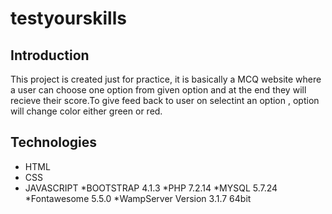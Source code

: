 # testyourskills
## Introduction
This project is created just for practice, it is basically a MCQ website where a user can choose one option from given option and at the end they will recieve their score.To give feed back to user on selectint an option , option will change color either green or red.
## Technologies
* HTML 
* CSS
* JAVASCRIPT
*BOOTSTRAP	4.1.3
*PHP	7.2.14
*MYSQL	5.7.24
*Fontawesome	5.5.0
*WampServer Version 3.1.7 64bit
